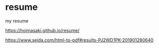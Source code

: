 # resume
my resume

https://hoimasaki.github.io/resume/

https://www.sejda.com/html-to-pdf#results-PJ2WD1PK-201901280640
